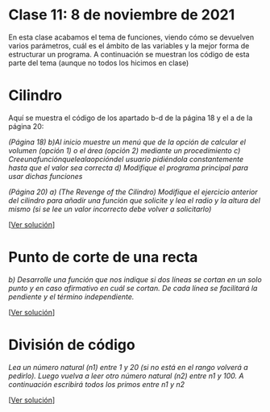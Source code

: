 # Clase 11: 8 de noviembre de 2021

En esta clase acabamos el tema de funciones, viendo cómo se devuelven varios parámetros, cuál es el ámbito de las variables y la mejor forma de estructurar un programa. A continuación se muestran los código de esta parte del tema (aunque no todos los hicimos en clase)

# Cilindro
Aquí se muestra el código de los apartado b-d de la página 18 y el a de la página 20:

*(Página 18)* 
*b)Al inicio muestre un menú que de la opción de calcular el volumen (opción 1) o el área (opción 2) mediante un procedimiento*
*c) Creeunafunciónquelealaopcióndel usuario pidiéndola constantemente hasta que el valor sea correcta*
*d) Modifique el programa principal para usar dichas funciones*

*(Página 20)*
*a) (The Revenge of the Cilindro) Modifique el ejercicio anterior del cilindro para añadir una función que solicite y lea el radio y la altura del mismo (si se lee un valor incorrecto debe volver a solicitarlo)*

[[Ver solución](códigos/t4e06.cilindro.py)]

# Punto de corte de una recta

*b) Desarrolle una función que nos indique si dos líneas se cortan en un solo punto y en caso afirmativo en cuál se cortan. De cada línea se facilitará la pendiente y el término independiente.*

[[Ver solución](códigos/t4e07.punto_de_corte.py)]

# División de código
*Lea un número natural (n1) entre 1 y 20 (si no está en el rango volverá a pedirlo). Luego vuelva a leer otro número natural (n2) entre n1 y 100. A continuación escribirá todos los primos entre n1 y n2*

[[Ver solución](códigos/t4e08.división_de_código.py)]
